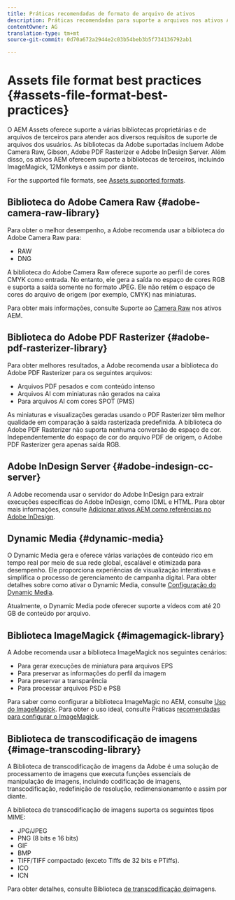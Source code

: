 ```yaml
---
title: Práticas recomendadas de formato de arquivo de ativos
description: Práticas recomendadas para suporte a arquivos nos ativos AEM.
contentOwner: AG
translation-type: tm+mt
source-git-commit: 0d70a672a2944e2c03b54beb3b5f734136792ab1

---
```



# Assets file format best practices {#assets-file-format-best-practices}

O AEM Assets oferece suporte a várias bibliotecas proprietárias e de arquivos de terceiros para atender aos diversos requisitos de suporte de arquivos dos usuários. As bibliotecas da Adobe suportadas incluem Adobe Camera Raw, Gibson, Adobe PDF Rasterizer e Adobe InDesign Server. Além disso, os ativos AEM oferecem suporte a bibliotecas de terceiros, incluindo ImageMagick, 12Monkeys e assim por diante.

For the supported file formats, see [Assets supported formats](assets-formats.md).

## Biblioteca do Adobe Camera Raw {#adobe-camera-raw-library}

Para obter o melhor desempenho, a Adobe recomenda usar a biblioteca do Adobe Camera Raw para:

* RAW
* DNG

A biblioteca do Adobe Camera Raw oferece suporte ao perfil de cores CMYK como entrada. No entanto, ele gera a saída no espaço de cores RGB e suporta a saída somente no formato JPEG. Ele não retém o espaço de cores do arquivo de origem (por exemplo, CMYK) nas miniaturas.

Para obter mais informações, consulte Suporte ao [Camera Raw](camera-raw.md) nos ativos AEM.

## Biblioteca do Adobe PDF Rasterizer {#adobe-pdf-rasterizer-library}

Para obter melhores resultados, a Adobe recomenda usar a biblioteca do Adobe PDF Rasterizer para os seguintes arquivos:

* Arquivos PDF pesados e com conteúdo intenso
* Arquivos AI com miniaturas não gerados na caixa
* Para arquivos AI com cores SPOT (PMS)

As miniaturas e visualizações geradas usando o PDF Rasterizer têm melhor qualidade em comparação à saída rasterizada predefinida. A biblioteca do Adobe PDF Rasterizer não suporta nenhuma conversão de espaço de cor. Independentemente do espaço de cor do arquivo PDF de origem, o Adobe PDF Rasterizer gera apenas saída RGB.

## Adobe InDesign Server {#adobe-indesign-cc-server}

A Adobe recomenda usar o servidor do Adobe InDesign para extrair execuções específicas do Adobe InDesign, como IDML e HTML. Para obter mais informações, consulte [Adicionar ativos AEM como referências no Adobe InDesign](managing-linked-subassets.md#add-aem-assets-as-references-in-adobe-indesign).

## Dynamic Media  {#dynamic-media}

O Dynamic Media gera e oferece várias variações de conteúdo rico em tempo real por meio de sua rede global, escalável e otimizada para desempenho. Ele proporciona experiências de visualização interativas e simplifica o processo de gerenciamento de campanha digital. Para obter detalhes sobre como ativar o Dynamic Media, consulte [Configuração do Dynamic Media](config-dynamic.md).

Atualmente, o Dynamic Media pode oferecer suporte a vídeos com até 20 GB de conteúdo por arquivo.

## Biblioteca ImageMagick {#imagemagick-library}

A Adobe recomenda usar a biblioteca ImageMagick nos seguintes cenários:

* Para gerar execuções de miniatura para arquivos EPS
* Para preservar as informações do perfil da imagem
* Para preservar a transparência
* Para processar arquivos PSD e PSB

Para saber como configurar a biblioteca ImageMagic no AEM, consulte [Uso do ImageMagick](media-handlers.md#an-example-using-imagemagick). Para obter o uso ideal, consulte Práticas [recomendadas para configurar o ImageMagick](best-practices-for-imagemagick.md).

## Biblioteca de transcodificação de imagens {#image-transcoding-library}

A Biblioteca de transcodificação de imagens da Adobe é uma solução de processamento de imagens que executa funções essenciais de manipulação de imagens, incluindo codificação de imagens, transcodificação, redefinição de resolução, redimensionamento e assim por diante.

A biblioteca de transcodificação de imagens suporta os seguintes tipos MIME:

* JPG/JPEG
* PNG (8 bits e 16 bits)
* GIF
* BMP
* TIFF/TIFF compactado (exceto Tiffs de 32 bits e PTiffs).
* ICO
* ICN

Para obter detalhes, consulte Biblioteca [de transcodificação de](imaging-transcoding-library.md)imagens.
